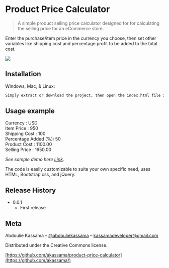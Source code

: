 # Product Price Calculator
> A simple product selling price calculator designed for for calculating the selling price for an eCommerce store.

Enter the purchase/item price in the currency you choose, then set other variables like shipping cost and percentage profit to be added to the total cost.

![](https://i.ibb.co/dtQfvJV/demo.jpg)

## Installation

Windows, Mac, & Linux:

```sh
Simply extract or download the project, then open the index.html file in your browser.
```


## Usage example

Currency : USD \
Item Price  : 950 \
Shipping Cost : 100 \
Percentage Added (%): 50 \
Product Cost : 1100.00 \
Selling Price : 1650.00

_See sample demo here [Link][demo]._

The code is easily cuztomizable to suite your own specific need, uses HTML, Bootstrap css, and jQuery. 

## Release History

* 0.0.1
    * First release

## Meta

Abdoulie Kassama – [@abdouliekassama](https://twitter.com/abdouliekassama) – kassamadeveloper@gmail.com

Distributed under the Creative Commons license. 

[https://github.com/akassama/product-price-calculator](https://github.com/akassama/)


<!-- Markdown link & img dfn's -->
[demo]: https://akassama.github.io/product-price-calculator/
